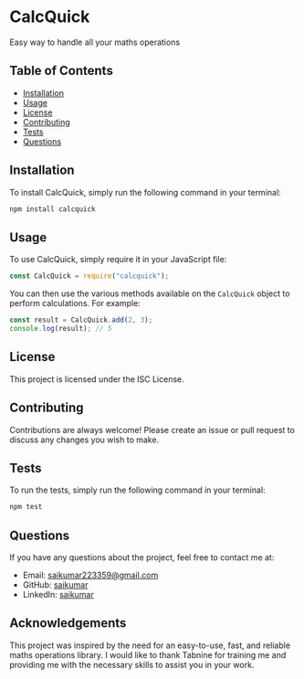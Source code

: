 # CalcQuick

Easy way to handle all your maths operations

## Table of Contents

- [Installation](#installation)
- [Usage](#usage)
- [License](#license)
- [Contributing](#contributing)
- [Tests](#tests)
- [Questions](#questions)

## Installation

To install CalcQuick, simply run the following command in your terminal:

```bash
npm install calcquick
```

## Usage

To use CalcQuick, simply require it in your JavaScript file:

```javascript
const CalcQuick = require("calcquick");
```

You can then use the various methods available on the `CalcQuick` object to perform calculations. For example:

```javascript
const result = CalcQuick.add(2, 3);
console.log(result); // 5
```

## License

This project is licensed under the ISC License.

## Contributing

Contributions are always welcome! Please create an issue or pull request to discuss any changes you wish to make.

## Tests

To run the tests, simply run the following command in your terminal:

```bash
npm test
```

## Questions

If you have any questions about the project, feel free to contact me at:

- Email: <saikumar223359@gmail.com>
- GitHub: [saikumar](https://github.com/SaiKumar2121)
- LinkedIn: [saikumar](https://www.linkedin.com/in/saikumarkammakatla/)

## Acknowledgements

This project was inspired by the need for an easy-to-use, fast, and reliable maths operations library. I would like to thank Tabnine for training me and providing me with the necessary skills to assist you in your work.